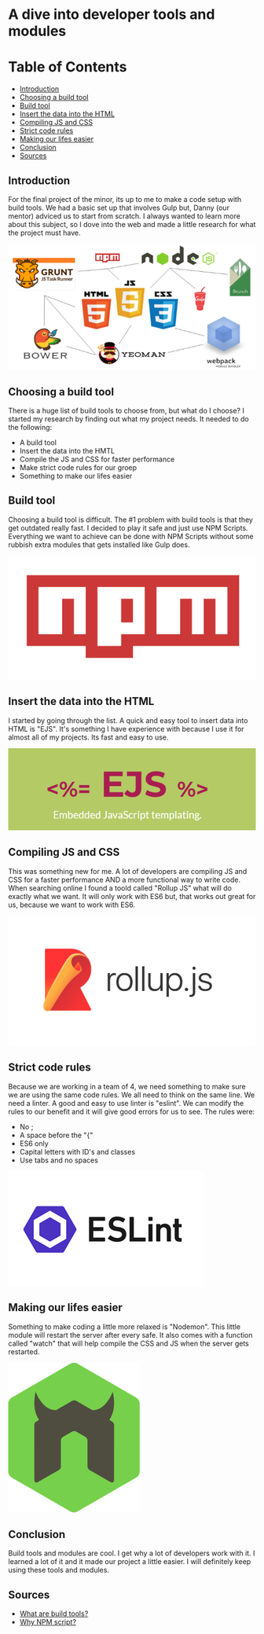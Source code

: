 # A dive into developer tools and modules

# Table of Contents
- [Introduction](#introduction)
- [Choosing a build tool](#choosing-a-build-tool)
- [Build tool](#build-tool)
- [Insert the data into the HTML](#insert-the-data-into-the-HTML)
- [Compiling JS and CSS](cCompiling-JS-and-CSS)
- [Strict code rules](#strict-code-rules)
- [Making our lifes easier](#making-our-lifes-easier)
- [Conclusion](#conclusion)
- [Sources](#sources)

## Introduction
For the final project of the minor, its up to me to make a code setup with build tools.
We had a basic set up that involves Gulp but, Danny (our mentor) adviced us to start from scratch.
I always wanted to learn more about this subject, so I dove into the web and made a little research for what the project must have.

![Builtools](sketchnotes/img/buildtools.png)

## Choosing a build tool
There is a huge list of build tools to choose from, but what do I choose?
I started my research by finding out what my project needs. It needed to do the following:

* A build tool
* Insert the data into the HMTL
* Compile the JS and CSS for faster performance
* Make strict code rules for our groep
* Something to make our lifes easier 

## Build tool
Choosing a build tool is difficult. The #1 problem with build tools is that they get outdated really fast. I decided to play it safe and just use NPM Scripts. Everything we want to achieve can be done with NPM Scripts without some rubbish extra modules that gets installed like Gulp does.

![NPMscript](sketchnotes/img/npmscript.png)

## Insert the data into the HTML
I started by going through the list. A quick and easy tool to insert data into HTML is "EJS".
It's something I have experience with because I use it for almost all of my projects. Its fast and easy to use.

![EJS](sketchnotes/img/ejs.png)

## Compiling JS and CSS
This was something new for me. A lot of developers are compiling JS and CSS for a faster performance AND a more functional way to write code. When searching online I found a toold called "Rollup JS" what will do exactly what we want. It will only work with ES6 but, that works out great for us, because we want to work with ES6.

![Rollup](sketchnotes/img/rollup.jpg)

## Strict code rules
Because we are working in a team of 4, we need something to make sure we are using the same code rules. We all need to think on the same line. We need a linter. A good and easy to use linter is "eslint". We can modify the rules to our benefit and it will give good errors for us to see. The rules were: 

* No ;
* A space before the "{"
* ES6 only
* Capital letters with ID's and classes
* Use tabs and no spaces

![Eslint](sketchnotes/img/eslint.png)

## Making our lifes easier
Something to make coding a little more relaxed is "Nodemon". This little module will restart the server after every safe. It also comes with a function called "watch" that will help compile the CSS and JS when the server gets restarted.

![Eslint](sketchnotes/img/nodemon.png)

## Conclusion
Build tools and modules are cool. I get why a lot of developers work with it. I learned a lot of it and it made our project a little easier. I will definitely keep using these tools and modules.

## Sources
- [What are build tools?](https://medium.freecodecamp.org/making-sense-of-front-end-build-tools-3a1b3a87043b)
- [Why NPM script?](https://css-tricks.com/why-npm-scripts/)

